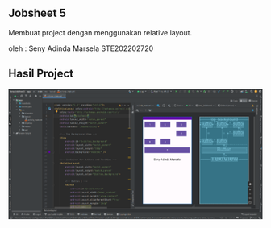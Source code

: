 ## Jobsheet 5 
Membuat project dengan menggunakan relative layout.

oleh : Seny Adinda Marsela STE202202720

## Hasil Project
![](https://github.com/SenyAdinda/Seny_Jobsheet5/blob/main/Seny_Jobsheet5.png)
